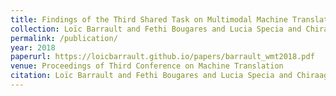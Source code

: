 ```yaml
---
title: Findings of the Third Shared Task on Multimodal Machine Translation
collection: Loïc Barrault and Fethi Bougares and Lucia Specia and Chiraag Lala and Desmond Elliott and Stella Frank
permalink: /publication/
year: 2018
paperurl: https://loicbarrault.github.io/papers/barrault_wmt2018.pdf
venue: Proceedings of Third Conference on Machine Translation
citation: Loïc Barrault and Fethi Bougares and Lucia Specia and Chiraag Lala and Desmond Elliott and Stella Frank Findings of the Third Shared Task on Multimodal Machine Translation, <i> Proceedings of Third Conference on Machine Translation </i>, 2018
---
```

